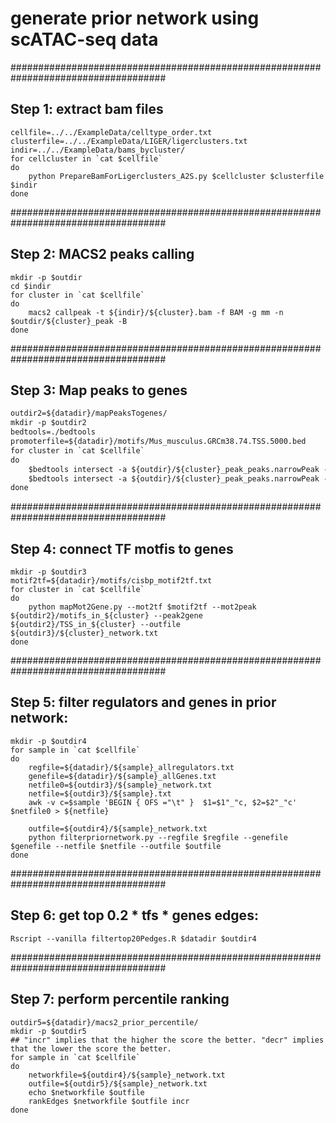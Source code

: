 # generate prior network using scATAC-seq data

####################################################################################
## Step 1: extract bam files
```datadir=../../ExampleData/
cellfile=../../ExampleData/celltype_order.txt
clusterfile=../../ExampleData/LIGER/ligerclusters.txt
indir=../../ExampleData/bams_bycluster/
for cellcluster in `cat $cellfile`
do
    python PrepareBamForLigerclusters_A2S.py $cellcluster $clusterfile $indir
done
```

####################################################################################
## Step 2: MACS2 peaks calling

```outdir=${datadir}/macs2_peaks/
mkdir -p $outdir
cd $indir
for cluster in `cat $cellfile`
do
    macs2 callpeak -t ${indir}/${cluster}.bam -f BAM -g mm -n $outdir/${cluster}_peak -B 
done
```

####################################################################################
## Step 3: Map peaks to genes 

```motifs=${datadir}/motifs/all_motifs_sorted_clean.txt
outdir2=${datadir}/mapPeaksTogenes/
mkdir -p $outdir2
bedtools=./bedtools
promoterfile=${datadir}/motifs/Mus_musculus.GRCm38.74.TSS.5000.bed
for cluster in `cat $cellfile`
do 
    $bedtools intersect -a ${outdir}/${cluster}_peak_peaks.narrowPeak -b $motifs -wb -sorted > ${outdir2}/motifs_in_${cluster} 
    $bedtools intersect -a ${outdir}/${cluster}_peak_peaks.narrowPeak -b $promoterfile -wb -sorted > ${outdir2}/TSS_in_${cluster}
done
```

####################################################################################
##  Step 4: connect TF motfis to genes

```outdir3=${datadir}/macs2_networks/
mkdir -p $outdir3
motif2tf=${datadir}/motifs/cisbp_motif2tf.txt
for cluster in `cat $cellfile`
do 
    python mapMot2Gene.py --mot2tf $motif2tf --mot2peak ${outdir2}/motifs_in_${cluster} --peak2gene ${outdir2}/TSS_in_${cluster} --outfile ${outdir3}/${cluster}_network.txt
done
```

####################################################################################
## Step 5: filter regulators and genes in prior network:

```outdir4=${datadir}/macs2_motifs/
mkdir -p $outdir4
for sample in `cat $cellfile`
do
    regfile=${datadir}/${sample}_allregulators.txt
    genefile=${datadir}/${sample}_allGenes.txt
    netfile0=${outdir3}/${sample}_network.txt
    netfile=${outdir3}/${sample}.txt
    awk -v c=$sample 'BEGIN { OFS ="\t" }  $1=$1"_"c, $2=$2"_"c' $netfile0 > ${netfile}

    outfile=${outdir4}/${sample}_network.txt
    python filterpriornetwork.py --regfile $regfile --genefile $genefile --netfile $netfile --outfile $outfile 
done
```

####################################################################################
## Step 6: get top 0.2 * tfs * genes edges:
```
Rscript --vanilla filtertop20Pedges.R $datadir $outdir4
```

####################################################################################
## Step 7: perform percentile ranking
```outdir4=${datadir}/macs2_motifs_top0.2/
outdir5=${datadir}/macs2_prior_percentile/
mkdir -p $outdir5
## "incr" implies that the higher the score the better. "decr" implies that the lower the score the better.
for sample in `cat $cellfile`
do
    networkfile=${outdir4}/${sample}_network.txt
    outfile=${outdir5}/${sample}_network.txt
    echo $networkfile $outfile
    rankEdges $networkfile $outfile incr
done
```
